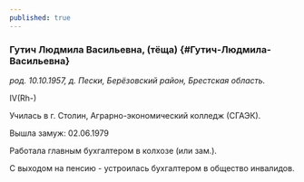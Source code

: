 ```yaml
---
published: true
---
```


### Гутич Людмила Васильевна, (тёща) {#Гутич-Людмила-Васильевна}

_род. 10.10.1957, д. Пески, Берёзовский район, Брестская область._



IV(Rh-)

Училась в г. Столин, Аграрно-экономический колледж (СГАЭК). 

Вышла замуж: 02.06.1979

Работала главным бухгалтером в колхозе (или зам.).

С выходом на пенсию - устроилась бухгалтером в общество инвалидов.

